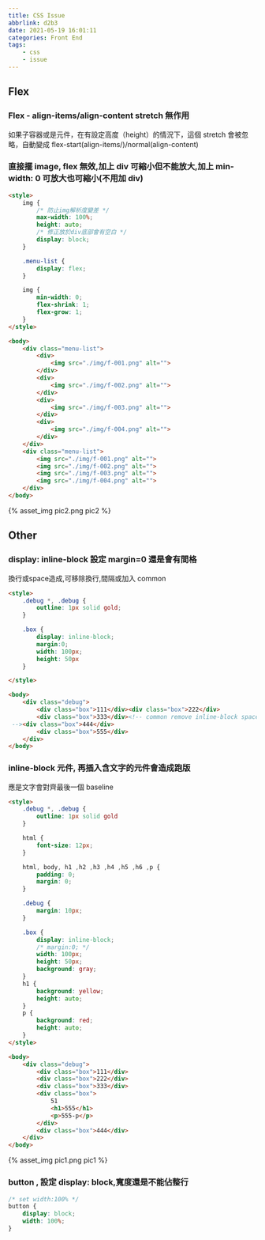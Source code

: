 ```yaml
---
title: CSS Issue
abbrlink: d2b3
date: 2021-05-19 16:01:11
categories: Front End
tags:
	- css
	- issue
---
```


## Flex
### Flex - align-items/align-content stretch 無作用
如果子容器或是元件，在有設定高度（height）的情況下，這個 stretch 會被忽略，自動變成 flex-start(align-items/)/normal(align-content)

<!--more-->

### 直接擺 image, flex 無效,加上 div 可縮小但不能放大,加上 min-width: 0 可放大也可縮小(不用加 div)
``` html
<style>
	img {
		/* 防止img解析度變差 */
		max-width: 100%;
		height: auto;
		/* 修正放於div底部會有空白 */
		display: block;
	}

	.menu-list {
		display: flex;
	}

	img {
		min-width: 0;
		flex-shrink: 1;
		flex-grow: 1;
	}
</style>

<body>
	<div class="menu-list">
		<div>
			<img src="./img/f-001.png" alt="">
		</div>
		<div>
			<img src="./img/f-002.png" alt="">
		</div>
		<div>
			<img src="./img/f-003.png" alt="">
		</div>
		<div>
			<img src="./img/f-004.png" alt="">
		</div>
	</div>
	<div class="menu-list">
		<img src="./img/f-001.png" alt="">
		<img src="./img/f-002.png" alt="">
		<img src="./img/f-003.png" alt="">
		<img src="./img/f-004.png" alt="">
	</div>
</body>
```
<div style="width:500px">
	{% asset_img pic2.png pic2 %}
</div>

## Other
### display: inline-block 設定 margin=0 還是會有間格
換行或space造成,可移除換行,間隔或加入 common
``` html
<style>
	.debug *, .debug {
		outline: 1px solid gold;
	}

	.box {
		display: inline-block;
		margin:0;
		width: 100px;
		height: 50px
	}

</style>

<body>
	<div class="debug">
		<div class="box">111</div><div class="box">222</div>
		<div class="box">333</div><!-- common remove inline-block space 
 --><div class="box">444</div>
		<div class="box">555</div>
	</div>
</body>
```

### inline-block 元件, 再插入含文字的元件會造成跑版
應是文字會對齊最後一個 baseline
``` html
<style>
	.debug *, .debug {
		outline: 1px solid gold
	}

	html {
		font-size: 12px;
	}

	html, body, h1 ,h2 ,h3 ,h4 ,h5 ,h6 ,p {
		padding: 0;
		margin: 0;
	}

	.debug {
		margin: 10px;
	}

	.box {
		display: inline-block;
		/* margin:0; */
		width: 100px;
		height: 50px;
		background: gray;
	}
	h1 {
		background: yellow;
		height: auto;
	}
	p {
		background: red;
		height: auto;
	}
</style>

<body>
	<div class="debug">
		<div class="box">111</div>
		<div class="box">222</div>
		<div class="box">333</div>
		<div class="box">
			51
			<h1>555</h1>
			<p>555-p</p>
		</div>
		<div class="box">444</div>
	</div>
</body>
```
<div style="width:500px">
	{% asset_img pic1.png pic1 %}
</div>

### button , 設定 display: block,寬度還是不能佔整行
``` css
/* set width:100% */
button {
	display: block;
	width: 100%;
}
```

